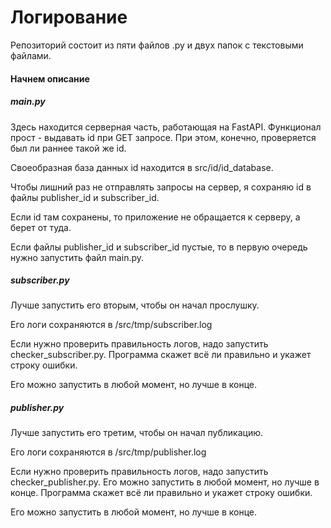 # Логирование

Репозиторий состоит из пяти файлов .py и двух папок с текстовыми файлами.

#### Начнем описание

##### main.py

Здесь находится серверная часть, работающая на FastAPI. Функционал прост - выдавать id при GET запросе. 
При этом, конечно, проверяется был ли раннее такой же id.
 
Своеобразная база данных id находится в src/id/id_database.

Чтобы лишний раз не отправлять запросы на сервер, я сохраняю id в файлы publisher_id и subscriber_id.

Если id там сохранены, то приложение не обращается к серверу, а берет от туда.

Если файлы publisher_id и subscriber_id пустые, то в первую очередь нужно запустить файл main.py.  

##### subscriber.py

Лучше запустить его вторым, чтобы он начал прослушку.

Его логи сохраняются в /src/tmp/subscriber.log

Если нужно проверить правильность логов, надо запустить checker_subscriber.py.
Программа скажет всё ли правильно и укажет строку ошибки.

Его можно запустить в любой момент, но лучше в конце.

##### publisher.py

Лучше запустить его третим, чтобы он начал публикацию. 

Его логи сохраняются в /src/tmp/publisher.log

Если нужно проверить правильность логов, надо запустить checker_publisher.py. Его можно запустить в любой момент, но лучше в конце.
Программа скажет всё ли правильно и укажет строку ошибки.

Его можно запустить в любой момент, но лучше в конце.
